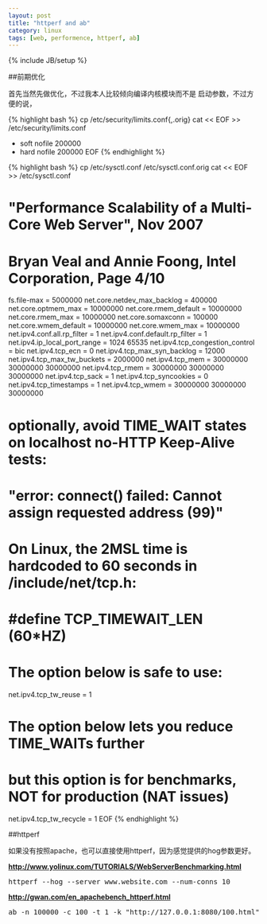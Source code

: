```yaml
---
layout: post
title: "httperf and ab"
category: linux
tags: [web, performence, httperf, ab]
---
```

{% include JB/setup %}

##前期优化

首先当然先做优化，不过我本人比较倾向编译内核模块而不是
启动参数，不过方便的说，

{% highlight bash %}
cp /etc/security/limits.conf{,.orig}
cat << EOF >> /etc/security/limits.conf
* soft nofile 200000
* hard nofile 200000
EOF
{% endhighlight %}

{% highlight bash %}
cp /etc/sysctl.conf /etc/sysctl.conf.orig
cat << EOF >> /etc/sysctl.conf
# "Performance Scalability of a Multi-Core Web Server", Nov 2007
# Bryan Veal and Annie Foong, Intel Corporation, Page 4/10
fs.file-max = 5000000
net.core.netdev_max_backlog = 400000
net.core.optmem_max = 10000000
net.core.rmem_default = 10000000
net.core.rmem_max = 10000000
net.core.somaxconn = 100000
net.core.wmem_default = 10000000
net.core.wmem_max = 10000000
net.ipv4.conf.all.rp_filter = 1
net.ipv4.conf.default.rp_filter = 1
net.ipv4.ip_local_port_range = 1024 65535
net.ipv4.tcp_congestion_control = bic
net.ipv4.tcp_ecn = 0
net.ipv4.tcp_max_syn_backlog = 12000
net.ipv4.tcp_max_tw_buckets = 2000000
net.ipv4.tcp_mem = 30000000 30000000 30000000
net.ipv4.tcp_rmem = 30000000 30000000 30000000
net.ipv4.tcp_sack = 1
net.ipv4.tcp_syncookies = 0
net.ipv4.tcp_timestamps = 1
net.ipv4.tcp_wmem = 30000000 30000000 30000000    

# optionally, avoid TIME_WAIT states on localhost no-HTTP Keep-Alive tests:
#    "error: connect() failed: Cannot assign requested address (99)"
# On Linux, the 2MSL time is hardcoded to 60 seconds in /include/net/tcp.h:
# #define TCP_TIMEWAIT_LEN (60*HZ)
# The option below is safe to use:
net.ipv4.tcp_tw_reuse = 1

# The option below lets you reduce TIME_WAITs further
# but this option is for benchmarks, NOT for production (NAT issues)
net.ipv4.tcp_tw_recycle = 1
EOF
{% endhighlight %}


##httperf

如果没有按照apache，也可以直接使用httperf，因为感觉提供的hog参数更好。

**http://www.yolinux.com/TUTORIALS/WebServerBenchmarking.html**

<pre lang="bash" >
httperf --hog --server www.website.com --num-conns 10
</pre>

**http://gwan.com/en_apachebench_httperf.html**

<pre lang="bash" >
ab -n 100000 -c 100 -t 1 -k "http://127.0.0.1:8080/100.html"
</pre>
